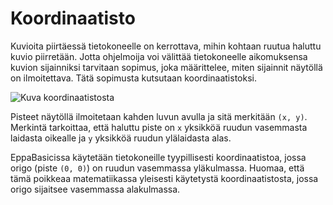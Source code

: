 Koordinaatisto
==============

Kuvioita piirtäessä tietokoneelle on kerrottava,
mihin kohtaan ruutua haluttu kuvio piirretään.
Jotta ohjelmoija voi välittää tietokoneelle
aikomuksensa kuvion sijainniksi tarvitaan sopimus,
joka määrittelee, miten sijainnit näytöllä on ilmoitettava.
Tätä sopimusta kutsutaan koordinaatistoksi.

![Kuva koordinaatistosta](img/coordinates1.png)

Pisteet näytöllä ilmoitetaan kahden luvun avulla ja
sitä merkitään `(x, y)`.
Merkintä tarkoittaa, että haluttu piste on
`x` yksikköä ruudun vasemmasta laidasta oikealle
ja `y` yksikköä ruudun ylälaidasta alas.

EppaBasicissa käytetään tietokoneille tyypillisesti koordinaatistoa,
jossa origo (piste `(0, 0)`) on ruudun vasemmassa yläkulmassa.
Huomaa, että tämä poikkeaa matematiikassa yleisesti käytetystä
koordinaatistosta, jossa origo sijaitsee vasemmassa alakulmassa.
